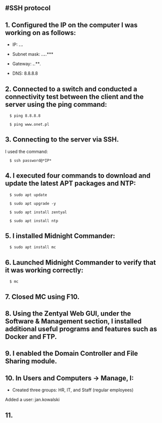 #SSH protocol
---

## 1. Configured the IP on the computer I was working on as follows:
  
*  IP: ***.***.***.***
  
 * Subnet mask: ***.***.***.***.***
  
 * Gateway: ***.***.***.*
  
*  DNS: 8.8.8.8


## 2. Connected to a switch and conducted a connectivity test between the client and the server using the ping command:
```
  $ ping 8.8.8.8
```
```
  $ ping www.onet.pl
```

## 3. Connecting to the server via SSH.
I used the command:
```
  $ ssh password@*IP*
```

## 4. I executed four commands to download and update the latest APT packages and NTP:
```
  $ sudo apt update
  ```
```
  $ sudo apt upgrade -y
  ```
```
  $ sudo apt install zentyal
  ```
```
  $ sudo apt install ntp
```

## 5. I installed Midnight Commander:
```
  $ sudo apt install mc
  ```

## 6. Launched Midnight Commander to verify that it was working correctly:
```
  $ mc

```
## 7. Closed MC using F10.


## 8. Using the Zentyal Web GUI, under the Software & Management section, I installed additional useful programs and features such as Docker and FTP.


## 9. I enabled the Domain Controller and File Sharing module.


## 10. In Users and Computers → Manage, I:

*  Created three groups: HR, IT, and Staff (regular employees)
  
  Added a user: jan.kowalski


## 11. 
